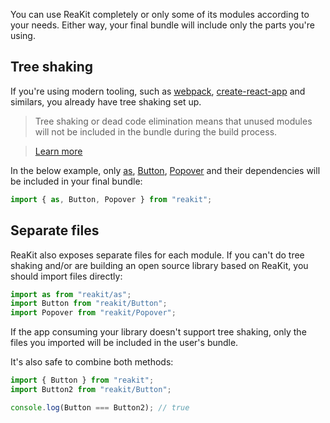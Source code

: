You can use ReaKit completely or only some of its modules according to your needs. Either way, your final bundle will include only the parts you're using.

## Tree shaking

If you're using modern tooling, such as [webpack](https://webpack.js.org/), [create-react-app](https://github.com/facebook/create-react-app) and similars, you already have tree shaking set up.

> Tree shaking or dead code elimination means that unused modules will not be included in the bundle during the build process.

> [Learn more](https://medium.com/@netxm/what-is-tree-shaking-de7c6be5cadd)

In the below example, only [as](as.md), [Button](../packages/reakit/src/Button/Button.md), [Popover](/../packages/reakit/src/Popover/Popover.md) and their dependencies will be included in your final bundle:

```js static
import { as, Button, Popover } from "reakit";
```

## Separate files

ReaKit also exposes separate files for each module. If you can't do tree shaking and/or are building an open source library based on ReaKit, you should import files directly:

```js static
import as from "reakit/as";
import Button from "reakit/Button";
import Popover from "reakit/Popover";
```

If the app consuming your library doesn't support tree shaking, only the files you imported will be included in the user's bundle.

It's also safe to combine both methods:

```js static
import { Button } from "reakit";
import Button2 from "reakit/Button";

console.log(Button === Button2); // true
```
